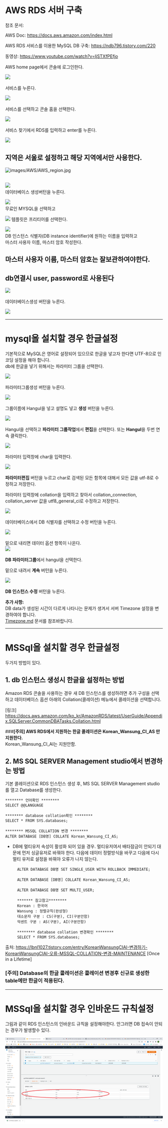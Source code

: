 # AWS RDS 서버 구축

참조 문서:

AWS Doc: <https://docs.aws.amazon.com/index.html>

AWS RDS 서비스를 이용한 MySQL DB 구축: <https://ndb796.tistory.com/220>

동영상: <https://www.youtube.com/watch?v=ljSTXfPEfjo>

AWS home page에서 콘솔에 로그인한다.

![](images/AWS/AWS_site.jpg)

서비스를 누른다.

![](images/AWS/AWS_service.jpg)

서비스를 선택하고 콘솔 홈을 선택한다.

![](images/AWS/AWS_console.jpg)

서비스 찾기에서 RDS를 입력하고 enter를 누른다.

![](images/AWS/AWS_RDS.jpg)

## **지역은 서울로 설정하고 해당 지역에서만 사용한다.**

<img src="./images/AWS/AWS_region.jpg" width="890px" height="400px" title="AWS_region" alt="images/AWS/AWS_region.jpg"></img>  
<br/>

![](images/AWS/AWS_RDS.jpg)  
데이터베이스 생성버턴을 누른다.

![](images/AWS/AWS_RDS_db.jpg)  
무료인 MYSQL을 선택하고

![](images/AWS/AWS_RDS_db_Templates.jpg)
템플릿은 프리티어를 선택한다.

![](images/AWS/AWS_RDS_db_setup.jpg)  
DB 인스턴스 식별자(DB instance identifier)에 원하는 이름을 입력하고  
마스터 사용자 이름, 마스터 암호 작성한다.

## **마스터 사용자 이름, 마스터 암호는 잘보관하여야한다.**

## **db연결시 user, password로 사용된다**

![](images/AWS/AWS_RDS_db_making.jpg)

데이터베이스생성 버턴을 누른다.

![](images/AWS/AWS_RDS_DataBase.jpg)

---

# mysql을 설치할 경우 한글설정

기본적으로 MySQL은 영어로 설정되어 있으므로 한글을 넣고자 한다면 UTF-8으로 인코딩 설정을 해야 합니다.  
db에 한글을 넣기 위해서는 파라미터 그룹을 선택한다.

![](images/AWS/AWS_RDS_Parameter_groups.jpg)

파라미터그룹생성 버턴을 누른다.

![](images/AWS/AWS_RDS_Create_parameter_group.jpg)

그룹이름에 Hangul을 넣고 설명도 넣고 **생성** 버턴을 누른다.

![](images/AWS/AWS_RDS_parameter_group_hangul.jpg)

Hangul을 선택하고 **파라미터 그룹작업**에서 **편집**을 선택한다.
또는 **Hangul**을 두번 연속 클릭한다.

![](images/AWS/AWS_RDS_parameter_group_hangul_char.jpg)

파라미터 입력창에 char을 입력한다.

![](images/AWS/AWS_RDS_parameter_group_hangul_char_utf8.jpg)

**파라미터편집** 버턴을 누르고 char로 검색된 모든 함목에 대해서
모든 값을 utf-8로 수정하고 저장한다.

파라미터 입력창에 collation을 입력하고 찾아서 collation_connection, collation_server 값을
utf8_general_ci로 수정하고 저장한다.

![](images/AWS/AWS_RDS_DataBase_change.jpg)

데이터베이스에서 DB 식별자를 선택하고 수정 버턴을 누른다.

![](images/AWS/AWS_RDS_DataBase_change_1.jpg)

밑으로 내리면 데이터 옵션 항목이 나온다.  
![](images/AWS/AWS_RDS_DB_parameter_group_hangul_change.jpg)

**DB 파라미터그룹**에서 hangul을 선택한다.

밑으로 내려서 **계속** 버턴을 누른다.

![](images/AWS/AWS_RDS_DB_instance_change.jpg)

**DB 인스턴스 수정** 버턴을 누른다.

**추가 사항:**  
DB data가 생성된 시간이 다르게 나타나는 문제가 생겨서 서버 Timezone 설정을 변경하여야 합니다.  
[Timezone.md](https://github.com/saeamus/zeror-p1/blob/master/Doc/Timezone.md) 문서를 참조바랍니다.

---

# MSSql을 설치할 경우 한글설정

두가지 방법이 있다.

## 1. db 인스턴스 생성시 한글을 설정하는 방법

Amazon RDS 콘솔을 사용하는 경우 새 DB 인스턴스를 생성하려면 추가 구성을 선택하고 데이터베이스 옵션 아래의 Collation(콜레이션) 메뉴에서 콜레이션을 선택합니다.

[링크] https://docs.aws.amazon.com/ko_kr/AmazonRDS/latest/UserGuide/Appendix.SQLServer.CommonDBATasks.Collation.html

###**[주의] AWS RDS에서 지원하는 한글 콜레이션은 Korean_Wansung_CI_AS 만 지원한다.**  
Korean_Wansung_CI_AI는 지원안함.

## 2. MS SQL SERVER Management studio에서 변경하는 방법

기본 콜레이션으로 RDS 인스턴스 생성 후, MS SQL SERVER Management studio를 열고 Database를 생성한다.

    ******** 언어확인 ********
    SELECT @@LANGUAGE

    ******** database collation확인 ********
    SELECT * FROM SYS.databases;

    ******** MSSQL COLLATION 변경 ********
    ALTER DATABASE [DB명] COLLATE Korean_Wansung_CI_AS;

- DB에 멀티유저 속성이 활성화 되어 있을 경우. 멀티유저여서 배타잠금이 안되기 대문에 먼저 싱글유저로 바꿔야 한다. 다음에 데이터 정렬방식을 바꾸고 다음에 다시 멀티 유저로 설정을 바꿔야 오류가 나지 않는다.

        ALTER DATABASE DB명 SET SINGLE_USER WITH ROLLBACK IMMEDIATE;

        ALTER DATABASE [DB명] COLLATE Korean_Wansung_CI_AS;

        ALTER DATABASE DB명 SET MULTI_USER;

        ******* 참고참고********
        Korean : 한국어
        Wansung : 정렬규칙(완성형)
        대소문자 구분 : CS(구분), CI(구분안함)
        악센트 구분 : AS(구분), AI(구분안함)

        ******** database collation 변경확인 ********
        SELECT * FROM SYS.databases;

출처: https://lbnl1027.tistory.com/entry/KoreanWansungCIAI-변경하기-KoreanWansungCIAI-오류-MSSQL-COLLATION-변경-MAINTENANCE [Once in a Lifetime]

### **[주의] Database의 한글 콜레이션은 콜레이션 변경후 신규로 생성한 table에만 한글이 적용된다.**

---

# MSSql을 설치할 경우 인바운드 규칙설정

그림과 같이 RDS 인스턴스의 인바운드 규칙을 설정해야한다.
안그러면 DB 접속이 안되는 경우가 발생할수 있다.

![그림](images/aws/rds_setting.png)
